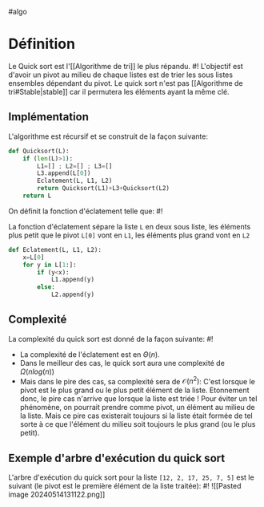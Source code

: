 #algo

# Définition
Le Quick sort est l'[[Algorithme de tri]] le plus répandu. #!
L'objectif est d'avoir un pivot au milieu de chaque listes est de trier les sous listes ensembles dépendant du pivot. Le quick sort n'est pas [[Algorithme de tri#Stable|stable]] car il permutera les éléments ayant la même clé.

## Implémentation
L'algorithme est récursif et se construit de la façon suivante: 
```python 
def Quicksort(L):
	if (len(L)>1):
		L1=[] ; L2=[] ; L3=[]
		L3.append(L[0])
		Eclatement(L, L1, L2)
		return Quicksort(L1)+L3+Quicksort(L2)
	return L
```
On définit la fonction d'éclatement telle que: #!

La fonction d'éclatement sépare la liste `L` en deux sous liste, les éléments plus petit que le pivot `L[0]` vont en `L1`, les éléments plus grand vont en `L2`
```python
def Eclatement(L, L1, L2):
	x=L[0]
	for y in L[1:]:
		if (y<x):
			L1.append(y)
		else:
			L2.append(y)
```

## Complexité
La complexité du quick sort est donné de la façon suivante: #!
- La complexité de l'éclatement est en $\Theta(n)$.
- Dans le meilleur des cas, le quick sort aura une complexité de $\Omega(nlog(n))$
- Mais dans le pire des cas, sa complexité sera de $\mathcal O(n^2)$: 
	C'est lorsque le pivot est le plus grand ou le plus petit élément de la liste. Etonnement donc, le pire cas n'arrive que lorsque la liste est triée !
	Pour éviter un tel phénomène, on pourrait prendre comme pivot, un élément au milieu de la liste.
	Mais ce pire cas existerait toujours si la liste était formée de tel sorte à ce que l'élément du milieu soit toujours le plus grand (ou le plus petit).

## Exemple d'arbre d'exécution du quick sort
L'arbre d'exécution du quick sort pour la liste `[12, 2, 17, 25, 7, 5]` est le suivant (le pivot est le première élément de la liste traitée): #!
![[Pasted image 20240514131122.png]]

